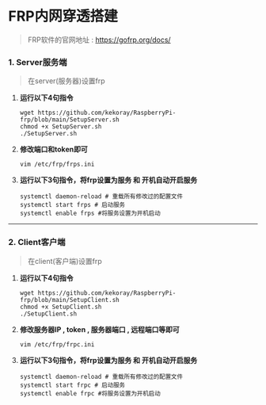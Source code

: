 # FRP内网穿透搭建

> FRP软件的官网地址 :  https://gofrp.org/docs/



### 1. Server服务端

> 在server(服务器)设置frp  

1. **运行以下4句指令**  

   ```shell
   wget https://github.com/kekoray/RaspberryPi-frp/blob/main/SetupServer.sh
   chmod +x SetupServer.sh  
   ./SetupServer.sh  
   ```
2. **修改端口和token即可**  

   ```shell
   vim /etc/frp/frps.ini
   ```

3. **运行以下3句指令，将frp设置为服务 和 开机自动开启服务**  

   ```shell
   systemctl daemon-reload # 重载所有修改过的配置文件  
   systemctl start frps # 启动服务  
   systemctl enable frps #将服务设置为开机启动  
   ```



---



### 2. Client客户端

> 在client(客户端)设置frp  

1. **运行以下4句指令**  

   ```shell
   wget https://github.com/kekoray/RaspberryPi-frp/blob/main/SetupClient.sh
   chmod +x SetupClient.sh  
   ./SetupClient.sh  
   ```
2. **修改服务器IP , token , 服务器端口 , 远程端口等即可**

   ```shell
   vim /etc/frp/frpc.ini  
   ```

3. **运行以下3句指令，将frp设置为服务 和 开机自动开启服务**  

   ```shell
   systemctl daemon-reload # 重载所有修改过的配置文件  
   systemctl start frpc # 启动服务  
   systemctl enable frpc #将服务设置为开机启动  
   ```

   

